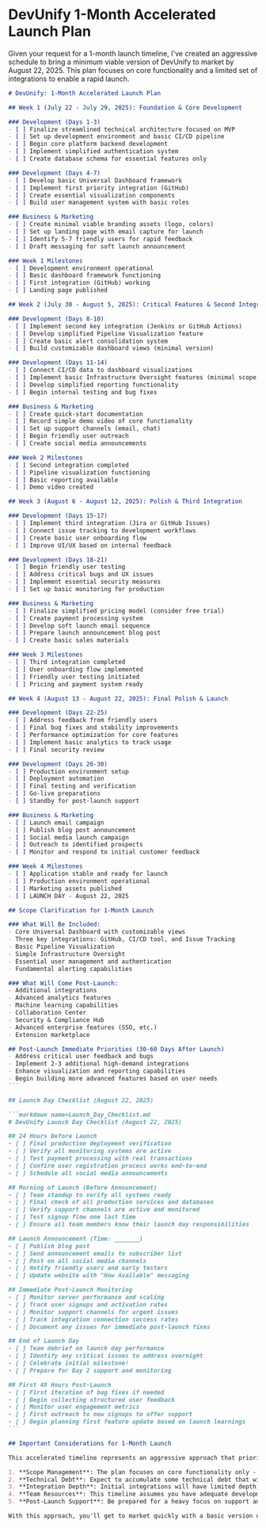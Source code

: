 # DevUnify 1-Month Accelerated Launch Plan

Given your request for a 1-month launch timeline, I've created an aggressive schedule to bring a minimum viable version of DevUnify to market by August 22, 2025. This plan focuses on core functionality and a limited set of integrations to enable a rapid launch.

````markdown name=DevUnify_1Month_Launch_Plan.md
# DevUnify: 1-Month Accelerated Launch Plan

## Week 1 (July 22 - July 29, 2025): Foundation & Core Development

### Development (Days 1-3)
- [ ] Finalize streamlined technical architecture focused on MVP
- [ ] Set up development environment and basic CI/CD pipeline
- [ ] Begin core platform backend development
- [ ] Implement simplified authentication system
- [ ] Create database schema for essential features only

### Development (Days 4-7)
- [ ] Develop basic Universal Dashboard framework
- [ ] Implement first priority integration (GitHub)
- [ ] Create essential visualization components
- [ ] Build user management system with basic roles

### Business & Marketing
- [ ] Create minimal viable branding assets (logo, colors)
- [ ] Set up landing page with email capture for launch
- [ ] Identify 5-7 friendly users for rapid feedback
- [ ] Draft messaging for soft launch announcement

### Week 1 Milestones
- [ ] Development environment operational
- [ ] Basic dashboard framework functioning
- [ ] First integration (GitHub) working
- [ ] Landing page published

## Week 2 (July 30 - August 5, 2025): Critical Features & Second Integration

### Development (Days 8-10)
- [ ] Implement second key integration (Jenkins or GitHub Actions)
- [ ] Develop simplified Pipeline Visualization feature
- [ ] Create basic alert consolidation system
- [ ] Build customizable dashboard views (minimal version)

### Development (Days 11-14)
- [ ] Connect CI/CD data to dashboard visualizations
- [ ] Implement basic Infrastructure Oversight features (minimal scope)
- [ ] Develop simplified reporting functionality
- [ ] Begin internal testing and bug fixes

### Business & Marketing
- [ ] Create quick-start documentation
- [ ] Record simple demo video of core functionality
- [ ] Set up support channels (email, chat)
- [ ] Begin friendly user outreach
- [ ] Create social media announcements

### Week 2 Milestones
- [ ] Second integration completed
- [ ] Pipeline visualization functioning
- [ ] Basic reporting available
- [ ] Demo video created

## Week 3 (August 6 - August 12, 2025): Polish & Third Integration

### Development (Days 15-17)
- [ ] Implement third integration (Jira or GitHub Issues)
- [ ] Connect issue tracking to development workflows
- [ ] Create basic user onboarding flow
- [ ] Improve UI/UX based on internal feedback

### Development (Days 18-21)
- [ ] Begin friendly user testing
- [ ] Address critical bugs and UX issues
- [ ] Implement essential security measures
- [ ] Set up basic monitoring for production

### Business & Marketing
- [ ] Finalize simplified pricing model (consider free trial)
- [ ] Create payment processing system
- [ ] Develop soft launch email sequence
- [ ] Prepare launch announcement blog post
- [ ] Create basic sales materials

### Week 3 Milestones
- [ ] Third integration completed
- [ ] User onboarding flow implemented
- [ ] Friendly user testing initiated
- [ ] Pricing and payment system ready

## Week 4 (August 13 - August 22, 2025): Final Polish & Launch

### Development (Days 22-25)
- [ ] Address feedback from friendly users
- [ ] Final bug fixes and stability improvements
- [ ] Performance optimization for core features
- [ ] Implement basic analytics to track usage
- [ ] Final security review

### Development (Days 26-30)
- [ ] Production environment setup
- [ ] Deployment automation
- [ ] Final testing and verification
- [ ] Go-live preparations
- [ ] Standby for post-launch support

### Business & Marketing
- [ ] Launch email campaign
- [ ] Publish blog post announcement
- [ ] Social media launch campaign
- [ ] Outreach to identified prospects
- [ ] Monitor and respond to initial customer feedback

### Week 4 Milestones
- [ ] Application stable and ready for launch
- [ ] Production environment operational
- [ ] Marketing assets published
- [ ] LAUNCH DAY - August 22, 2025

## Scope Clarification for 1-Month Launch

### What Will Be Included:
- Core Universal Dashboard with customizable views
- Three key integrations: GitHub, CI/CD tool, and Issue Tracking
- Basic Pipeline Visualization
- Simple Infrastructure Oversight
- Essential user management and authentication
- Fundamental alerting capabilities

### What Will Come Post-Launch:
- Additional integrations
- Advanced analytics features
- Machine learning capabilities
- Collaboration Center
- Security & Compliance Hub
- Advanced enterprise features (SSO, etc.)
- Extension marketplace

## Post-Launch Immediate Priorities (30-60 Days After Launch)
- Address critical user feedback and bugs
- Implement 2-3 additional high-demand integrations
- Enhance visualization and reporting capabilities
- Begin building more advanced features based on user needs
```

## Launch Day Checklist (August 22, 2025)

```markdown name=Launch_Day_Checklist.md
# DevUnify Launch Day Checklist (August 22, 2025)

## 24 Hours Before Launch
- [ ] Final production deployment verification
- [ ] Verify all monitoring systems are active
- [ ] Test payment processing with real transactions
- [ ] Confirm user registration process works end-to-end
- [ ] Schedule all social media announcements

## Morning of Launch (Before Announcement)
- [ ] Team standup to verify all systems ready
- [ ] Final check of all production services and databases
- [ ] Verify support channels are active and monitored
- [ ] Test signup flow one last time
- [ ] Ensure all team members know their launch day responsibilities

## Launch Announcement (Time: _______)
- [ ] Publish blog post
- [ ] Send announcement emails to subscriber list
- [ ] Post on all social media channels
- [ ] Notify friendly users and early testers
- [ ] Update website with "Now Available" messaging

## Immediate Post-Launch Monitoring
- [ ] Monitor server performance and scaling
- [ ] Track user signups and activation rates
- [ ] Monitor support channels for urgent issues
- [ ] Track integration connection success rates
- [ ] Document any issues for immediate post-launch fixes

## End of Launch Day
- [ ] Team debrief on launch day performance
- [ ] Identify any critical issues to address overnight
- [ ] Celebrate initial milestone!
- [ ] Prepare for Day 2 support and monitoring

## First 48 Hours Post-Launch
- [ ] First iteration of bug fixes if needed
- [ ] Begin collecting structured user feedback
- [ ] Monitor user engagement metrics
- [ ] First outreach to new signups to offer support
- [ ] Begin planning first feature update based on launch learnings
```

## Important Considerations for 1-Month Launch

This accelerated timeline represents an aggressive approach that prioritizes speed to market with a minimal viable product. Key points to keep in mind:

1. **Scope Management**: The plan focuses on core functionality only - you'll need discipline to avoid scope creep
2. **Technical Debt**: Expect to accumulate some technical debt that will need to be addressed post-launch
3. **Integration Depth**: Initial integrations will have limited depth, focusing on most-used features
4. **Team Resources**: This timeline assumes you have adequate development resources already in place
5. **Post-Launch Support**: Be prepared for a heavy focus on support and rapid iterations post-launch

With this approach, you'll get to market quickly with a basic version of DevUnify that demonstrates your vision while allowing for rapid improvement based on real user feedback.

